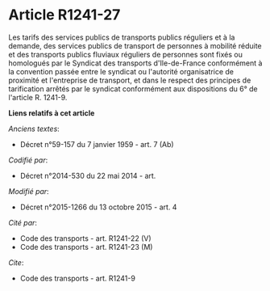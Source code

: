 # Article R1241-27

Les tarifs des services publics de transports publics réguliers et     à la demande, des services publics de transport de
personnes à mobilité réduite et des transports publics fluviaux réguliers de personnes sont fixés ou homologués par le
Syndicat des transports d'Ile-de-France conformément à la convention passée entre le syndicat ou l'autorité organisatrice de
proximité et l'entreprise de transport, et dans le respect des principes de tarification arrêtés par le syndicat conformément
aux dispositions du 6° de l'article R. 1241-9.

**Liens relatifs à cet article**

_Anciens textes_:

  - Décret n°59-157 du 7 janvier 1959 - art. 7 (Ab)

_Codifié par_:

  - Décret n°2014-530 du 22 mai 2014 - art.

_Modifié par_:

  - Décret n°2015-1266 du 13 octobre 2015 - art. 4

_Cité par_:

  - Code des transports - art. R1241-22 (V)
  - Code des transports - art. R1241-23 (M)

_Cite_:

  - Code des transports - art. R1241-9
